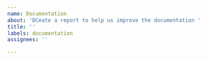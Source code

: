 ```yaml
---
name: Documentation
about: 'DCeate a report to help us improve the documentation '
title: ''
labels: documentation
assignees: ''

---
```



